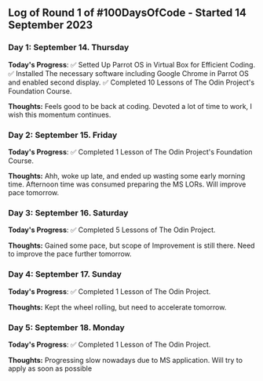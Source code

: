 
## Log of Round 1 of #100DaysOfCode - Started 14 September 2023

### Day 1: September 14. Thursday

**Today's Progress**:
✅ Setted Up Parrot OS in Virtual Box for Efficient Coding.
✅ Installed The necessary software including Google Chrome in Parrot OS and enabled second display.
✅ Completed 10 Lessons of The Odin Project's Foundation Course.

**Thoughts:** Feels good to be back at coding. Devoted a lot of time to work, I wish this momentum continues.

### Day 2: September 15. Friday

**Today's Progress**:
✅ Completed 1 Lesson of The Odin Project's Foundation Course.

**Thoughts:** Ahh, woke up late, and ended up wasting some early morning time. Afternoon time was consumed preparing the MS LORs. Will improve pace tomorrow.

### Day 3: September 16. Saturday

**Today's Progress**:
✅ Completed 5 Lessons of The Odin Project.

**Thoughts:** Gained some pace, but scope of Improvement is still there. Need to improve the pace further tomorrow. 

### Day 4: September 17. Sunday

**Today's Progress**:
✅ Completed 1 Lesson of The Odin Project.

**Thoughts:** Kept the wheel rolling, but need to accelerate tomorrow. 

### Day 5: September 18. Monday

**Today's Progress**:
✅ Completed 1 Lesson of The Odin Project.

**Thoughts:** Progressing slow nowadays due to MS application. Will try to apply as soon as possible
